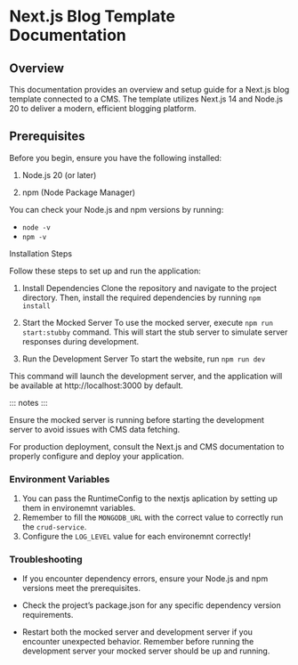 # Next.js Blog Template Documentation

## Overview

This documentation provides an overview and setup guide for a Next.js blog template connected to a CMS. The template utilizes Next.js 14 and Node.js 20 to deliver a modern, efficient blogging platform.

## Prerequisites

Before you begin, ensure you have the following installed:

1. Node.js 20 (or later)

2. npm (Node Package Manager)

You can check your Node.js and npm versions by running:

- `node -v`
- `npm -v`

Installation Steps

Follow these steps to set up and run the application:

1. Install Dependencies
Clone the repository and navigate to the project directory. Then, install the required dependencies by running `npm install`

2. Start the Mocked Server
To use the mocked server, execute `npm run start:stubby` command. This will start the stub server to simulate server responses during development.

3. Run the Development Server
To start the website, run `npm run dev`

This command will launch the development server, and the application will be available at http://localhost:3000 by default.

::: notes :::

Ensure the mocked server is running before starting the development server to avoid issues with CMS data fetching.

For production deployment, consult the Next.js and CMS documentation to properly configure and deploy your application.

### Environment Variables

1. You can pass the RuntimeConfig to the nextjs aplication by setting up them in environemnt variables.
2. Remember to fill the `MONGODB_URL` with the correct value to correctly run the `crud-service`.
3. Configure the `LOG_LEVEL` value for each environemnt correctly!

### Troubleshooting

- If you encounter dependency errors, ensure your Node.js and npm versions meet the prerequisites.

- Check the project’s package.json for any specific dependency version requirements.

- Restart both the mocked server and development server if you encounter unexpected behavior. Remember before running the development server your mocked server should be up and running.


